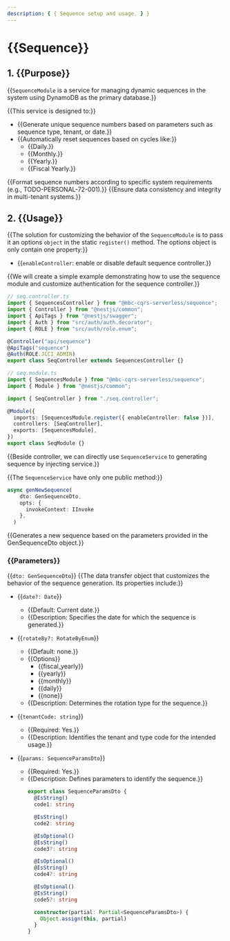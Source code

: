 ```yaml
---
description: { { Sequence setup and usage. } }
---
```


# {{Sequence}}

## 1. {{Purpose}}

{{`SequenceModule`  is a service for managing dynamic sequences in the system using DynamoDB as the primary database.}}

{{This service is designed to:}}

- {{Generate unique sequence numbers based on parameters such as sequence type, tenant, or date.}}
- {{Automatically reset sequences based on cycles like:}}
  - {{Daily.}}
  - {{Monthly.}}
  - {{Yearly.}}
  - {{Fiscal Yearly.}}

{{Format sequence numbers according to specific system requirements (e.g., TODO-PERSONAL-72-001).}}
{{Ensure data consistency and integrity in multi-tenant systems.}}
## 2. {{Usage}}


{{The solution for customizing the behavior of the `SequenceModule` is to pass it an options `object` in the static `register()` method. The options object is only contain one property:}}

- {{`enableController`: enable or disable default sequence controller.}}

{{We will create a simple example demonstrating how to use the sequence module and customize authentication for the sequence controller.}}

```ts
// seq.controller.ts
import { SequencesController } from "@mbc-cqrs-serverless/sequence";
import { Controller } from "@nestjs/common";
import { ApiTags } from "@nestjs/swagger";
import { Auth } from "src/auth/auth.decorator";
import { ROLE } from "src/auth/role.enum";

@Controller("api/sequence")
@ApiTags("sequence")
@Auth(ROLE.JCCI_ADMIN)
export class SeqController extends SequencesController {}
```

```ts
// seq.module.ts
import { SequencesModule } from "@mbc-cqrs-serverless/sequence";
import { Module } from "@nestjs/common";

import { SeqController } from "./seq.controller";

@Module({
  imports: [SequencesModule.register({ enableController: false })],
  controllers: [SeqController],
  exports: [SequencesModule],
})
export class SeqModule {}
```

{{Beside controller, we can directly use `SequenceService` to generating sequence by injecting service.}}

{{The `SequenceService` have only one public method:}}

```ts
async genNewSequence(
    dto: GenSequenceDto,
    opts: {
      invokeContext: IInvoke
    },
  )
```

{{Generates a new sequence based on the parameters provided in the GenSequenceDto object.}}

### {{Parameters}}

{{`dto: GenSequenceDto`}}
{{The data transfer object that customizes the behavior of the sequence generation. Its properties include:}}

- {{`date?: Date`}}
  - {{Default: Current date.}}
  - {{Description: Specifies the date for which the sequence is generated.}}

- {{`rotateBy?: RotateByEnum`}}
  - {{Default: none.}}
  - {{Options}}
    - {{fiscal_yearly}}
    - {{yearly}}
    - {{monthly}}
    - {{daily}}
    - {{none}}
  - {{Description: Determines the rotation type for the sequence.}}

- {{`tenantCode: string`}}
  - {{Required: Yes.}}
  - {{Description: Identifies the tenant and type code for the intended usage.}}
  
- {{`params: SequenceParamsDto`}}
  - {{Required: Yes.}}
  - {{Description: Defines parameters to identify the sequence.}}
    ```ts
    export class SequenceParamsDto {
      @IsString()
      code1: string

      @IsString()
      code2: string

      @IsOptional()
      @IsString()
      code3?: string

      @IsOptional()
      @IsString()
      code4?: string

      @IsOptional()
      @IsString()
      code5?: string

      constructor(partial: Partial<SequenceParamsDto>) {
        Object.assign(this, partial)
      }
    }
    ```


